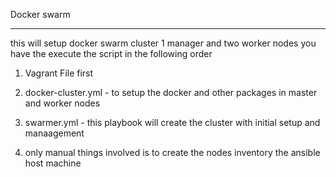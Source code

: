 Docker swarm 

---
this will setup docker swarm cluster 1 manager and two worker nodes
you have the execute the script in the following order
1) Vagrant File first
2) docker-cluster.yml - to setup the docker and other packages in master and worker nodes
3) swarmer.yml - this playbook will create the cluster with initial setup and manaagement

4) only manual things involved is to create the nodes inventory the ansible host machine

